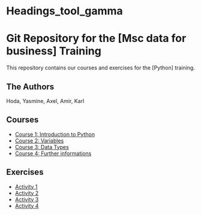 # Headings_tool_gamma
# Git Repository for the [Msc data for business] Training

This repository contains our courses and exercises for the [Python] training.

## The Authors

Hoda, Yasmine, Axel, Amir, Karl

## Courses

* [Course 1: Introduction to Python](Ccours/Introduction_Python_1.ipynb)
* [Course 2: Variables](Courses/course2.py)
* [Course 3: Data Types](Courses/cours_python_28_09.py)
* [Course 4: Further informations](Courses/further_informations_course_23_09_29.py)

## Exercises

* [Activity 1](Activity/activity_1.py)
* [Activity 2](Activity/activity_2.py)
* [Activity 3](Activity/Activitites_3.py)
* [Activity 4](Activity/commented_23_09_29.py)
